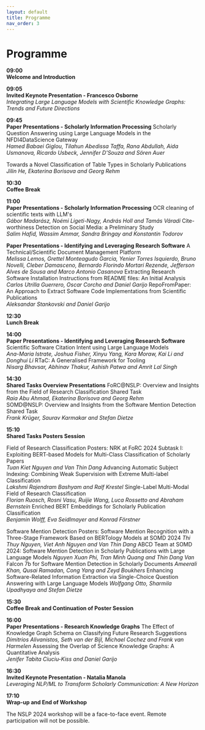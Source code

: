 ```yaml
---
layout: default
title: Programme
nav_order: 3
---
```


# Programme

**09:00 \
Welcome and Introduction**

**09:05	\
Invited Keynote Presentation - Francesco Osborne** \
_Integrating Large Language Models with Scientific Knowledge Graphs: Trends and Future Directions_

**09:45 \
Paper Presentations - Scholarly Information Processing** 
Scholarly Question Answering using Large Language Models in the NFDI4DataScience Gateway \
_Hamed Babaei Giglou, Tilahun Abedissa Taffa, Rana Abdullah, Aida Usmanova, Ricardo Usbeck, Jennifer D'Souza and Sören Auer_

Towards a Novel Classification of Table Types in Scholarly Publications \
_Jilin He, Ekaterina Borisova and Georg Rehm_

**10:30	\
Coffee Break**

**11:00 \
Paper Presentations - Scholarly Information Processing** 
OCR cleaning of scientific texts with LLM's \
_Gábor Madarász, Noémi Ligeti-Nagy, András Holl and Tamás Váradi_
Cite-worthiness Detection on Social Media: a Preliminary Study \
_Salim Hafid, Wassim Ammar, Sandra Bringay and Konstantin Todorov_

**Paper Presentations - Identifying and Leveraging Research Software** 
A Technical/Scientific Document Management Platform \
_Melissa Lemos, Grettel Monteagudo Garcia, Yenier Torres Isquierdo, Bruno Novelli, Cleber Damasceno, Bernardo Florindo Mortari Rezende, Jefferson Alves de Sousa and Marco Antonio Casanova_
Extracting Research Software Installation Instructions from README files: An Initial Analysis \
_Carlos Utrilla Guerrero, Oscar Corcho and Daniel Garijo_
RepoFromPaper: An Approach to Extract Software Code Implementations from Scientific Publications \
_Aleksandar Stankovski and Daniel Garijo_

**12:30	\
Lunch Break**

**14:00 \
Paper Presentations - Identifying and Leveraging Research Software** 
Scientific Software Citation Intent using Large Language Models \
_Ana-Maria Istrate, Joshua Fisher, Xinyu Yang, Kara Moraw, Kai Li and Donghui Li_
RTaC: A Generalised Framework for Tooling \
_Nisarg Bhavsar, Abhinav Thakur, Ashish Patwa and Amrit Lal Singh_

**14:30 \
Shared Tasks Overview Presentations** 
FoRC@NSLP: Overview and Insights from the Field of Research Classification Shared Task \
_Raia Abu Ahmad, Ekaterina Borisova and Georg Rehm_   
SOMD@NSLP: Overview and Insights from the Software Mention Detection Shared Task \
_Frank Krüger, Saurav Karmakar and Stefan Dietze_

**15:10 \
Shared Tasks Posters Session** 

Field of Research Classification Posters: 
NRK at FoRC 2024 Subtask I: Exploiting BERT-based Models for Multi-Class Classification of Scholarly Papers \
_Tuan Kiet Nguyen and Van Thin Dang_
Advancing Automatic Subject Indexing: Combining Weak Supervision with Extreme Multi-label Classification \
_Lakshmi Rajendram Bashyam and Ralf Krestel_
Single-Label Multi-Modal Field of Research Classification \
_Florian Ruosch, Rosni Vasu, Ruijie Wang, Luca Rossetto and Abraham Bernstein_
Enriched BERT Embeddings for Scholarly Publication Classification \
_Benjamin Wolff, Eva Seidlmayer and Konrad Förstner_

Software Mention Detection Posters: 
Software Mention Recognition with a Three-Stage Framework Based on BERTology Models at SOMD 2024 
_Thi Thuy Nguyen, Viet Anh Nguyen and Van Thin Dang_
ABCD Team at SOMD 2024: Software Mention Detection in Scholarly Publications with Large Language Models 
_Nguyen Xuan Phi, Tran Minh Quang and Thin Dang Van_
Falcon 7b for Software Mention Detection in Scholarly Documents 
_Ameerali Khan, Qusai Ramadan, Cong Yang and Zeyd Boukhers_
Enhancing Software-Related Information Extraction via Single-Choice Question Answering with Large Language Models 
_Wolfgang Otto, Sharmila Upadhyaya and Stefan Dietze_


**15:30 \
Coffee Break and Continuation of Poster Session**

**16:00 \
Paper Presentations - Research Knowledge Graphs**
The Effect of Knowledge Graph Schema on Classifying Future Research Suggestions \
_Dimitrios Alivanistos, Seth van der Bijl, Michael Cochez and Frank van Harmelen_
Assessing the Overlap of Science Knowledge Graphs: A Quantitative Analysis \
_Jenifer Tabita Ciuciu-Kiss and Daniel Garijo_

**16:30	\
Invited Keynote Presentation - Natalia Manola** \
_Leveraging NLP/ML to Transform Scholarly Communication: A New Horizon_

**17:10 \
Wrap-up and End of Workshop**


The NSLP 2024 workshop will be a face-to-face event. Remote participation will not be possible.

